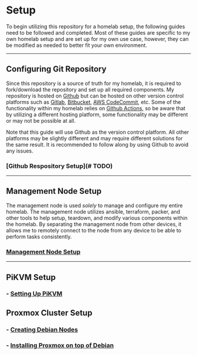 # Setup

To begin utilizing this repository for a homelab setup, the following guides need to be followed and completed. Most of these guides are specific to my own homelab setup and are set up for my own use case, however, they can be modified as needed to better fit your own environment.

---

## Configuring Git Repository

Since this repository is a source of truth for my homelab, it is required to fork/download the repository and set up all required components. My repository is hosted on [Github](https://github.com/) but can be hosted on other version control platforms such as [Gitlab](https://about.gitlab.com/), [Bitbucket](https://bitbucket.org/product/), [AWS CodeCommit](https://aws.amazon.com/codecommit/), etc. Some of the functionality within my homelab relies on [Github Actions](https://docs.github.com/en/actions), so be aware that by utilizing a different hosting platform, some functionality may be different or may not be possible at all.

Note that this guide will use Github as the version control platform. All other platforms may be slightly different and may require different solutions for the same result. It is recommended to follow along by using Github to avoid any issues.

### [Github Respository Setup](# TODO)

---

## Management Node Setup

The management node is used *solely* to manage and configure my entire homelab. The management node utilizes ansible, terraform, packer, and other tools to help setup, teardown, and modify various components within the homelab. By separating the management node from other devices, it allows me to remotely connect to the node from any device to be able to perform tasks consistently.

### [Management Node Setup](mgmt/mgmt-setup.md)

---

## PiKVM Setup

### - [Setting Up PiKVM](pikvm/pikvm-setup.md)

## Proxmox Cluster Setup

### - [Creating Debian Nodes](proxmox/debian-setup.md)

### - [Installing Proxmox on top of Debian](proxmox/proxmox-cluster-setup.md)
